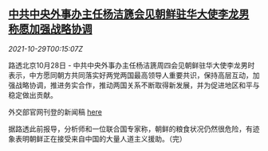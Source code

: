 <!--1635467463000-->
[中共中央外事办主任杨洁篪会见朝鲜驻华大使李龙男 称愿加强战略协调](https://cn.reuters.com/article/china-yangjiechi-north-korea-ambassador-idCNKBS2HJ00X)
------

<div><i>2021-10-29T00:15:07Z</i></div><p>路透北京10月28日 - 中共中央外事办主任杨洁篪周四会见朝鲜驻华大使李龙男时表示，中方愿同朝方共同落实好两党两国最高领导人重要共识，保持高层互动，加强战略协调，推进务实合作，推动两国关系不断取得新发展，并为促进地区和平与稳定做出贡献。</p><p>外交部官网刊登的新闻稿 <a href="https://www.fmprc.gov.cn/web/zyxw/t1917467.shtml%EF%BC%8C%E5%8F%8C%E6%96%B9%E5%B0%B1%E6%9C%9D%E9%B2%9C%E5%8D%8A%E5%B2%9B%E4%BA%8B%E5%8A%A1%E7%AD%89%E5%85%B1%E5%90%8C%E5%85%B3%E5%BF%83%E7%9A%84%E9%97%AE%E9%A2%98%E4%BA%A4%E6%8D%A2%E4%BA%86%E6%84%8F%E8%A7%81%EF%BC%8C%E5%90%8C%E6%84%8F%E7%BB%A7%E7%BB%AD%E5%8A%A0%E5%BC%BA%E6%B2%9F%E9%80%9A%E5%8D%8F%E4%BD%9C%E3%80%82">here</a></p><p>据路透此前报导，分析师和一位联合国专家称，朝鲜的粮食状况仍然很危险，有迹象表明朝鲜正在接受来自中国的大量人道主义援助。（完）　</p>
